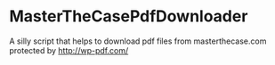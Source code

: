 # MasterTheCasePdfDownloader
A silly script that helps to download pdf files from masterthecase.com protected by http://wp-pdf.com/
